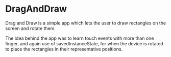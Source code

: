 # DragAndDraw

Drag and Draw is a simple app which lets the user to draw rectangles on the screen and rotate them.

The idea behind the app was to learn touch events with more than one finger, and again use of savedInstanceState,
for when the device is rotated to place the rectangles in their representative positions.
